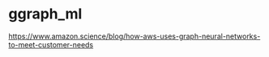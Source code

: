 # ggraph_ml

https://www.amazon.science/blog/how-aws-uses-graph-neural-networks-to-meet-customer-needs

